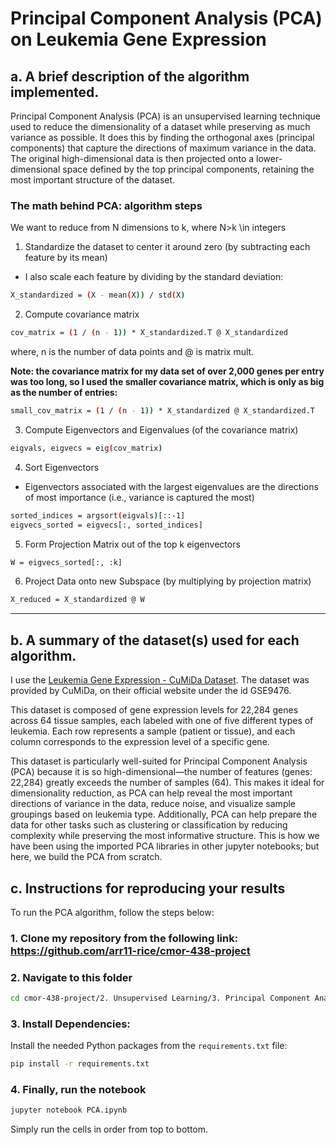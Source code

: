# Principal Component Analysis (PCA) on Leukemia Gene Expression

## a. A brief description of the algorithm implemented.

Principal Component Analysis (PCA) is an unsupervised learning technique used to reduce the dimensionality of a dataset while preserving as much variance as possible. It does this by finding the orthogonal axes (principal components) that capture the directions of maximum variance in the data. The original high-dimensional data is then projected onto a lower-dimensional space defined by the top principal components, retaining the most important structure of the dataset.

### The math behind PCA: algorithm steps
We want to reduce from N dimensions to k, where N>k \in integers

1. Standardize the dataset to center it around zero (by subtracting each feature by its mean)    
- I also scale each feature by dividing by the standard deviation:   
```bash
X_standardized = (X - mean(X)) / std(X)  
```
2. Compute covariance matrix   
```bash
cov_matrix = (1 / (n - 1)) * X_standardized.T @ X_standardized
```     
where, n is the number of data points and @ is matrix mult.   

**Note: the covariance matrix for my data set of over 2,000 genes per entry was too long, so I used the smaller covariance matrix, which is only as big as the number of entries:**
```bash
small_cov_matrix = (1 / (n - 1)) * X_standardized @ X_standardized.T
```    

3. Compute Eigenvectors and Eigenvalues (of the covariance matrix)    
```bash
eigvals, eigvecs = eig(cov_matrix)
```

4. Sort Eigenvectors
- Eigenvectors associated with the largest eigenvalues are the directions of most importance (i.e., variance is captured the most)
```bash
sorted_indices = argsort(eigvals)[::-1]
eigvecs_sorted = eigvecs[:, sorted_indices]
```
5. Form Projection Matrix out of the top k eigenvectors
```bash
W = eigvecs_sorted[:, :k]
```
6. Project Data onto new Subspace (by multiplying by projection matrix)
```bash
X_reduced = X_standardized @ W
```



---

## b. A summary of the dataset(s) used for each algorithm.

I use the [Leukemia Gene Expression - CuMiDa Dataset](https://www.kaggle.com/datasets/brunogrisci/leukemia-gene-expression-cumida). The dataset was provided by CuMiDa, on their official website under the id GSE9476.

This dataset is composed of gene expression levels for 22,284 genes across 64 tissue samples, each labeled with one of five different types of leukemia. Each row represents a sample (patient or tissue), and each column corresponds to the expression level of a specific gene.

This dataset is particularly well-suited for Principal Component Analysis (PCA) because it is so high-dimensional—the number of features (genes: 22,284) greatly exceeds the number of samples (64). This makes it ideal for dimensionality reduction, as PCA can help reveal the most important directions of variance in the data, reduce noise, and visualize sample groupings based on leukemia type. Additionally, PCA can help prepare the data for other tasks such as clustering or classification by reducing complexity while preserving the most informative structure. This is how we have been using the imported PCA libraries in other jupyter notebooks; but here, we build the PCA from scratch.



## c. Instructions for reproducing your results

To run the PCA algorithm, follow the steps below:

### 1. Clone my repository from the following link: https://github.com/arr11-rice/cmor-438-project

### 2. Navigate to this folder
```bash
cd cmor-438-project/2. Unsupervised Learning/3. Principal Component Analysis
```
### 3. Install Dependencies: 

Install the needed Python packages from the `requirements.txt` file:
```bash
pip install -r requirements.txt
```
### 4. Finally, run the notebook
```bash
jupyter notebook PCA.ipynb
```
Simply run the cells in order from top to bottom.